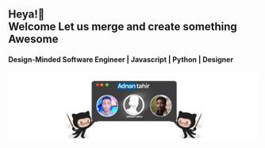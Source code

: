   <strong> <h2 style="align:center; display: inline">Heya!👋  
      Welcome Let us merge and create something Awesome </h2>
</strong>
  <strong><h4>Design-Minded Software Engineer | Javascript | Python | Designer  </h4></strong>

<img src="header-Image.png" alt="Alt Text" style="max-width: 100%;">